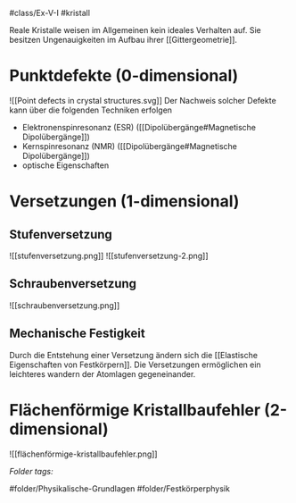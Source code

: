 #class/Ex-V-I #kristall 

Reale Kristalle weisen im Allgemeinen kein ideales Verhalten auf. Sie besitzen Ungenauigkeiten im Aufbau ihrer [[Gittergeometrie]].

# Punktdefekte (0-dimensional)
![[Point defects in crystal structures.svg]]
Der Nachweis solcher Defekte kann über die folgenden Techniken erfolgen
- Elektronenspinresonanz (ESR) ([[Dipolübergänge#Magnetische Dipolübergänge]])
- Kernspinresonanz (NMR) ([[Dipolübergänge#Magnetische Dipolübergänge]])
- optische Eigenschaften
# Versetzungen (1-dimensional)
## Stufenversetzung
![[stufenversetzung.png]]
![[stufenversetzung-2.png]]

## Schraubenversetzung
![[schraubenversetzung.png]]

## Mechanische Festigkeit
Durch die Entstehung einer Versetzung ändern sich die [[Elastische Eigenschaften von Festkörpern]]. Die Versetzungen ermöglichen ein leichteres wandern der Atomlagen gegeneinander. 

# Flächenförmige Kristallbaufehler (2-dimensional)

![[flächenförmige-kristallbaufehler.png]]



 *Folder tags:*

#folder/Physikalische-Grundlagen #folder/Festkörperphysik